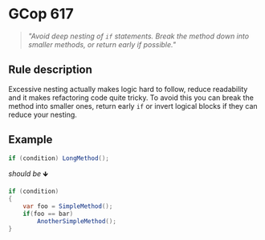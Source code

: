 ﻿# GCop 617

> *"Avoid deep nesting of `if` statements. Break the method down into smaller methods, or return early if possible."*

## Rule description

Excessive nesting actually makes logic hard to follow, reduce readability and it makes refactoring code quite tricky.
To avoid this you can break the method into smaller ones, return early `if` or invert logical blocks if they can reduce your nesting.

## Example

```csharp
if (condition) LongMethod();
```

*should be* 🡻

```csharp
if (condition) 
{
    var foo = SimpleMethod();
    if(foo == bar)
        AnotherSimpleMethod();
}
```